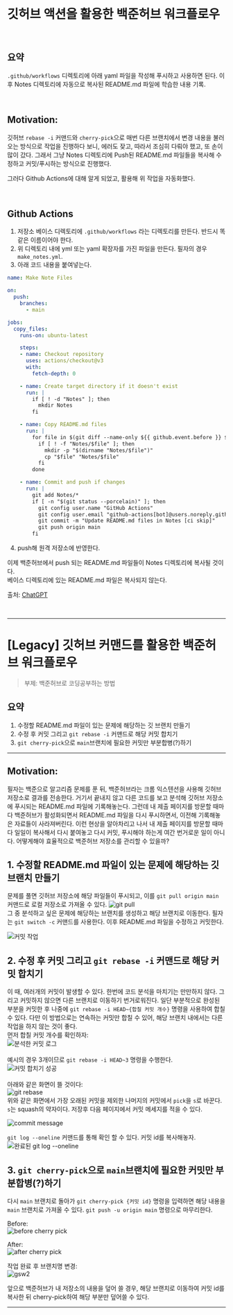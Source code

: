 # 깃허브 액션을 활용한 백준허브 워크플로우

<br>

## 요약
`.github/workflows` 디렉토리에 아래 yaml 파일을 작성해 푸시하고 사용하면 된다. 이후 Notes 디렉토리에 자동으로 복사된 README.md 파일에 학습한 내용 기록.

<br>

## Motivation:
깃허브 `rebase -i` 커맨드와 `cherry-pick`으로 매번 다른 브랜치에서 변경 내용을 불러오는 방식으로 작업을 진행하다 보니, 에러도 잦고, 따라서 조심히 다뤄야 했고, 또 손이 많이 갔다. 그래서 그냥 Notes 디렉토리에 Push된 README.md 파일들을 복사해 수정하고 커밋/푸시하는 방식으로 진행했다. 

그러다 Github Actions에 대해 알게 되었고, 활용해 위 작업을 자동화했다.

<br>

## Github Actions
1. 저장소 베이스 디렉토리에 `.github/workflows` 라는 디렉토리를 만든다. 반드시 똑같은 이름이어야 한다.
2. 위 디렉토리 내에 yml 또는 yaml 확장자를 가진 파일을 만든다. 필자의 경우 `make_notes.yml`.
3. 아래 코드 내용을 붙여넣는다.
```yaml
name: Make Note Files

on:
  push:
    branches:
      - main

jobs:
  copy_files:
    runs-on: ubuntu-latest

    steps:
    - name: Checkout repository
      uses: actions/checkout@v3
      with:
        fetch-depth: 0

    - name: Create target directory if it doesn't exist
      run: |
        if [ ! -d "Notes" ]; then
          mkdir Notes
        fi

    - name: Copy README.md files
      run: |
        for file in $(git diff --name-only ${{ github.event.before }} ${{ github.sha }} | grep -E '^.+\/README\.md$'); do
          if [ ! -f "Notes/$file" ]; then
            mkdir -p "$(dirname "Notes/$file")"
            cp "$file" "Notes/$file"
          fi
        done

    - name: Commit and push if changes
      run: |
        git add Notes/*
        if [ -n "$(git status --porcelain)" ]; then
          git config user.name "GitHub Actions"
          git config user.email "github-actions[bot]@users.noreply.github.com"
          git commit -m "Update README.md files in Notes [ci skip]"
          git push origin main
        fi
```
4. push해 원격 저장소에 반영한다.

이제 백준허브에서 push 되는 README.md 파일들이 Notes 디렉토리에 복사될 것이다.  
베이스 디렉토리에 있는 README.md 파일은 복사되지 않는다.

출처: [ChatGPT](https://chat.openai.com/share/3cef9ae7-6a1c-490a-9fcb-5971d9647b2a)

<br>

---

# [Legacy] 깃허브 커맨드를 활용한 백준허브 워크플로우
> 부제: 백준허브로 코딩공부하는 방법

## 요약
1. 수정할 README.md 파일이 있는 문제에 해당하는 깃 브랜치 만들기
2. 수정 후 커밋 그리고 `git rebase -i` 커맨드로 해당 커밋 합치기
3. `git cherry-pick`으로 `main`브랜치에 필요한 커밋만 부분합병(?)하기

---

## Motivation:
필자는 백준으로 알고리즘 문제를 푼 뒤, 백준허브라는 크롬 익스텐션을 사용해 깃허브 저장소로 결과를 전송한다. 거기서 끝내지 않고 다른 코드를 보고 분석해 깃허브 저장소에 푸시되는 README.md 파일에 기록해놓는다. 그런데 내 제출 페이지를 방문할 때마다 백준허브가 활성화되면서 README.md 파일을 다시 푸시하면서, 이전해 기록해놓은 자료들이 사라져버린다. 이런 현상을 알아차리고 나서 내 제출 페이지를 방문할 때마다 일일이 복사해서 다시 붙여놓고 다시 커밋, 푸시해야 하는게 여간 번거로운 일이 아니다. 어떻게해야 효율적으로 백준허브 저장소를 관리할 수 있을까?

## 1. 수정할 README.md 파일이 있는 문제에 해당하는 깃 브랜치 만들기
문제를 풀면 깃허브 저장소에 해당 파일들이 푸시되고, 이를 `git pull origin main` 커맨드로 로컬 저장소로 가져올 수 있다. 
![git pull](assets/images/git_pull.png)  
그 중 분석하고 싶은 문제에 해당하는 브랜치를 생성하고 해당 브랜치로 이동한다. 필자는 `git switch -c` 커맨드를 사용한다. 이후 README.md 파일을 수정하고 커밋한다.  

![커밋 작업](assets/images/working_commits.png)

## 2. 수정 후 커밋 그리고 `git rebase -i` 커맨드로 해당 커밋 합치기
이 때, 여러개의 커밋이 발생할 수 있다. 한번에 코드 분석을 마치기는 만만하지 않다. 그리고 커밋하지 않으면 다른 브랜치로 이동하기 번거로워진다. 일단 부분적으로 완성된 부분을 커밋한 후 나중에 `git rebase -i HEAD~{합칠 커밋 개수}` 명령을 사용하여 합칠 수 있다. 다만 이 방법으로는 연속하는 커밋만 합칠 수 있어, 해당 브랜치 내에서는 다른 작업을 하지 않는 것이 좋다.  
먼저 합칠 커밋 개수를 확인하자:  
![분석한 커밋 로그](assets/images/commit_logs.png)  
<br>
예시의 경우 3개이므로 `git rebase -i HEAD~3` 명령을 수행한다.  
![커밋 합치기 성공](assets/images/rebase_successful.png)  
<br>
아래와 같은 화면이 뜰 것이다:  
![git rebase](assets/images/git_rebase.png)  
위와 같은 화면에서 가장 오래된 커밋을 제외한 나머지의 커밋에서 `pick`을 `s`로 바꾼다. `s`는 squash의 약자이다. 저장후 다음 페이지에서 커밋 메세지를 적을 수 있다.

![commit message](assets/images/commit_message.png)

`git log --oneline` 커맨드를 통해 확인 할 수 있다. 커밋 id를 복사해놓자.  
![완료된 git log --oneline](assets/images/commits_rebased.png)

## 3. `git cherry-pick`으로 `main`브랜치에 필요한 커밋만 부분합병(?)하기
다시 `main` 브랜치로 돌아가 `git cherry-pick {커밋 id}` 명령을 입력하면 해당 내용을 `main` 브랜치로 가져올 수 있다. `git push -u origin main` 명령으로 마무리한다.

Before:  
![before cherry pick](assets/images/before_cherry-pick.png)

After:  
![after cherry pick](assets/images/after_cherry-pick.png)

작업 완료 후 브랜치명 변경:  
![gsw2](assets/images/gsw2.png)

앞으로 백준허브가 내 저장소의 내용을 덮어 쓸 경우, 해당 브랜치로 이동하여 커밋 id를 복사한 뒤 cherry-pick하여 해당 부분만 덮어쓸 수 있다.

---